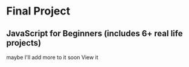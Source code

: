# Final Project
## JavaScript for Beginners (includes 6+ real life projects)

maybe I'll add more to it soon
View it 
